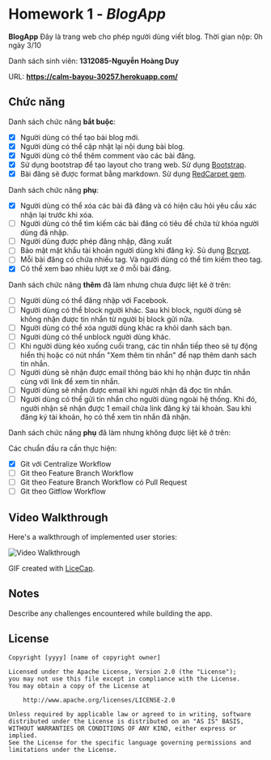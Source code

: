# Homework 1 - *BlogApp*

**BlogApp** Đây là trang web cho phép người dùng viết blog. Thời gian nộp: 0h ngày 3/10

Danh sách sinh viên: **1312085-Nguyễn Hoàng Duy**

URL: **https://calm-bayou-30257.herokuapp.com/**

## Chức năng

Danh sách chức năng **bắt buộc**:

* [x] Người dùng có thể tạo bài blog mới.
* [x] Người dùng có thể cập nhật lại nội dung bài blog.
* [x] Người dùng có thể thêm comment vào các bài đăng.
* [x] Sử dụng bootstrap để tạo layout cho trang web. Sử dụng [Bootstrap](https://rubygems.org/gems/bootstrap/versions/4.0.0.alpha3).
* [x] Bài đăng sẽ được format bằng markdown. Sử dụng [RedCarpet gem](https://github.com/vmg/redcarpet).

Danh sách chức năng **phụ**:

* [x] Người dùng có thể xóa các bài đã đăng và có hiện câu hỏi yêu cầu xác nhận lại trước khi xóa.
* [ ] Người dùng có thể tìm kiếm các bài đăng có tiêu đề chứa từ khóa người dùng đã nhập.
* [ ] Người dùng được phép đăng nhập, đăng xuất
* [ ] Bảo mật mật khẩu tài khoản người dùng khi đăng ký. Sủ dụng [Bcrypt](https://github.com/codahale/bcrypt-ruby).
* [ ] Mỗi bài đăng có chứa nhiều tag. Và người dùng có thể tìm kiếm theo tag.
* [x] Có thể xem bao nhiêu lượt xe ở mỗi bài đăng.

Danh sách chức năng **thêm** đã làm nhưng chưa được liệt kê ở trên:

* [ ] Người dùng có thể đăng nhập với Facebook.
* [ ] Người dùng có thể block người khác. Sau khi block, người dùng sẽ không nhận được tin nhắn từ người bị block gửi nữa.
* [ ] Người dùng có thể xóa người dùng khác ra khỏi danh sách bạn.
* [ ] Người dùng có thể unblock người dùng khác.
* [ ] Khi người dùng kéo xuống cuối trang, các tin nhắn tiếp theo sẽ tự động hiển thị hoặc có nút nhấn "Xem thêm tin nhắn" để nạp thêm danh sách tin nhắn.
* [ ] Người dùng sẽ nhận được email thông báo khi họ nhận được tin nhắn cùng với link để xem tin nhắn.
* [ ] Người dùng sẽ nhận được email khi người nhận đã đọc tin nhắn.
* [ ] Người dùng có thể gửi tin nhắn cho người dùng ngoài hệ thống. Khi đó, người nhận sẽ nhận được 1 email chứa link đăng ký tài khoản. Sau khi đăng ký tài khoản, họ có thể xem tin nhắn đã nhận.

Danh sách chức năng **phụ** đã làm nhưng không được liệt kê ở trên:

Các chuẩn đầu ra cần thực hiện:
* [x] Git với Centralize Workflow
* [ ] Git theo Feature Branch Workflow
* [ ] Git theo Feature Branch Workflow có Pull Request
* [ ] Git theo Gitflow Workflow
## Video Walkthrough

Here's a walkthrough of implemented user stories:

![Video Walkthrough](relative-path-to-your-gif-file-on-github-or-absolute-path-to-file-on-imgur-or-youtube)

GIF created with [LiceCap](http://www.cockos.com/licecap/).

## Notes

Describe any challenges encountered while building the app.

## License

    Copyright [yyyy] [name of copyright owner]

    Licensed under the Apache License, Version 2.0 (the "License");
    you may not use this file except in compliance with the License.
    You may obtain a copy of the License at

        http://www.apache.org/licenses/LICENSE-2.0

    Unless required by applicable law or agreed to in writing, software
    distributed under the License is distributed on an "AS IS" BASIS,
    WITHOUT WARRANTIES OR CONDITIONS OF ANY KIND, either express or implied.
    See the License for the specific language governing permissions and
    limitations under the License.
